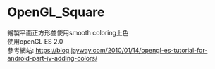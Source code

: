 # OpenGL_Square
繪製平面正方形並使用smooth coloring上色  <br>
使用openGL ES 2.0  <br>
參考網站: https://blog.jayway.com/2010/01/14/opengl-es-tutorial-for-android-part-iv-adding-colors/
